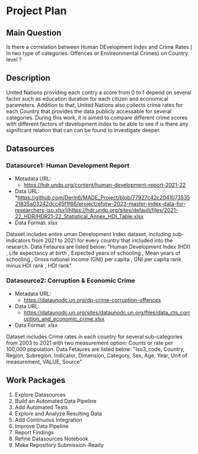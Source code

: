 # Project Plan

## Main Question
<!-- Describe your data science project in max. 5 sentences. -->

Is there a correlation between Human DEvelopment Index and Crime Rates ( In two type of categories: Offences or Envireonmental Crimes) on Country level ?

## Description
<!-- Outline the impact of the analysis, e.g. which pains it solves. -->

 United Nations providing each contry a score from 0 to 1 depend on several factor such as education duration for each citizen and economical parameters. Addition to that, United Nations also collects crime rates for each Country that provides the data publicly accessable for several categories. During this work, it is aimed to compare different crime scores with different factors of development index to be able to see if is there any significant relation that can can be found to investigate deeper. 

       
## Datasources
<!-- Describe each datasources you plan to use in a section. Use the prefic "DatasourceX" where X is the id of the datasource. -->

### Datasource1: Human Development Report
* Metadata URL:
  * https://hdr.undp.org/content/human-development-report-2021-22
* Data URL:
  *https://github.com/Derin6/MADE_Project/blob/77927c42c204107353521835a03242dcc45f1f66/project/efotw-2023-master-index-data-for-researchers-iso.xlsx](https://hdr.undp.org/sites/default/files/2021-22_HDR/HDR21-22_Statistical_Annex_HDI_Table.xlsx
* Data Format: xlsx

Dataset includes entire uman Development Index  dataset, including sub-indicators from 2021 to 2021 for every country that included into the research. Data Fetaures are listed below:
"Human Development Index (HDI) ,		Life expectancy at birth	,	Expected years of schooling	,	Mean years of schooling	,	Gross national income (GNI) per capita	,	GNI per capita rank minus HDI rank	,	HDI rank"


### Datasource2: Corruption & Economic Crime 
* Metadata URL: 
    * https://dataunodc.un.org/dp-crime-corruption-offences
* Data URL:
    * https://dataunodc.un.org/sites/dataunodc.un.org/files/data_cts_corruption_and_economic_crime.xlsx
* Data Format: xlsx


Dataset includes Crime rates in each country for several sub-categories from 2003 to 2021 with two measurement option: Counts or rate per 100,000 population.  Data Fetaures are listed below:
"Iso3_code, Country,	Region,	Subregion,	Indicator,	Dimension,	Category,	Sex,	Age,	Year,	Unit of measurement,	VALUE,	Source"


## Work Packages
<!-- List of work packages ordered sequentially, each pointing to an issue with more details. -->

1. Explore Datasources 
2. Build an Automated Data Pipeline 
3. Add Automated Tests 
4. Explore and Analyze Resulting Data 
5. Add Continuous Integration 
6. Improve Data Pipeline 
7. Report Findings 
8. Refine Datasources Notebook 
9. Make Repository Submission-Ready 
